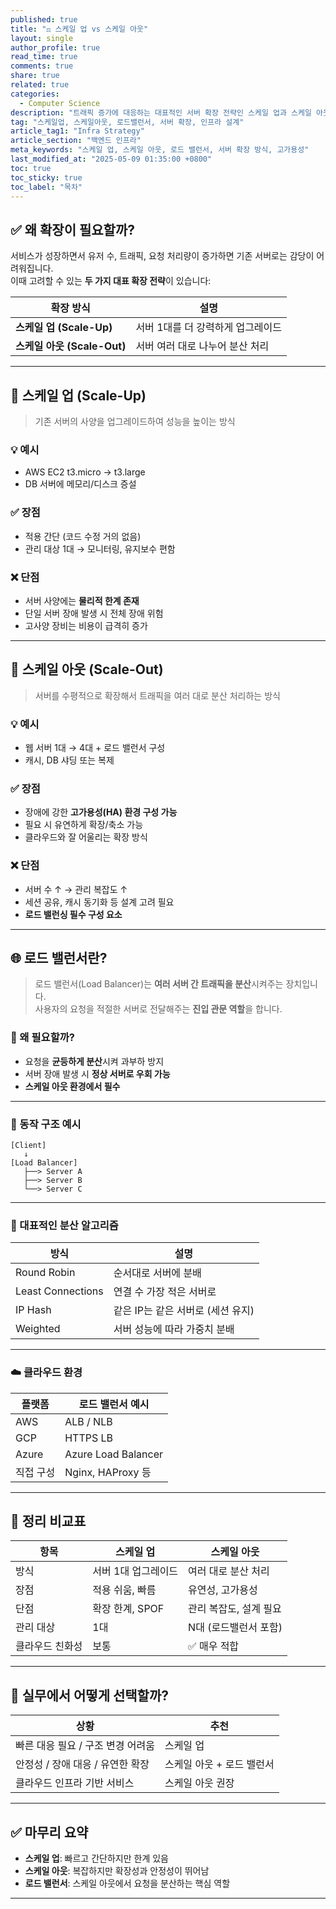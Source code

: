 ```yaml
---
published: true
title: "⚖️ 스케일 업 vs 스케일 아웃"
layout: single
author_profile: true
read_time: true
comments: true
share: true
related: true
categories:
  - Computer Science
description: "트래픽 증가에 대응하는 대표적인 서버 확장 전략인 스케일 업과 스케일 아웃을 비교하고, 스케일 아웃 시 필수 요소인 로드 밸런서까지 함께 설명합니다."
tag: "스케일업, 스케일아웃, 로드밸런서, 서버 확장, 인프라 설계"
article_tag1: "Infra Strategy"
article_section: "백엔드 인프라"
meta_keywords: "스케일 업, 스케일 아웃, 로드 밸런서, 서버 확장 방식, 고가용성"
last_modified_at: "2025-05-09 01:35:00 +0800"
toc: true
toc_sticky: true
toc_label: "목차"
---
```


## ✅ 왜 확장이 필요할까?

서비스가 성장하면서 유저 수, 트래픽, 요청 처리량이 증가하면 기존 서버로는 감당이 어려워집니다.  
이때 고려할 수 있는 **두 가지 대표 확장 전략**이 있습니다:

| 확장 방식 | 설명 |
|----------|------|
| **스케일 업 (Scale-Up)** | 서버 1대를 더 강력하게 업그레이드 |
| **스케일 아웃 (Scale-Out)** | 서버 여러 대로 나누어 분산 처리 |

---

## 🔼 스케일 업 (Scale-Up)

> 기존 서버의 사양을 업그레이드하여 성능을 높이는 방식

### 💡 예시

- AWS EC2 t3.micro → t3.large
- DB 서버에 메모리/디스크 증설

### ✅ 장점

- 적용 간단 (코드 수정 거의 없음)
- 관리 대상 1대 → 모니터링, 유지보수 편함

### ❌ 단점

- 서버 사양에는 **물리적 한계 존재**
- 단일 서버 장애 발생 시 전체 장애 위험
- 고사양 장비는 비용이 급격히 증가

---

## 🔽 스케일 아웃 (Scale-Out)

> 서버를 수평적으로 확장해서 트래픽을 여러 대로 분산 처리하는 방식

### 💡 예시

- 웹 서버 1대 → 4대 + 로드 밸런서 구성
- 캐시, DB 샤딩 또는 복제

### ✅ 장점

- 장애에 강한 **고가용성(HA) 환경 구성 가능**
- 필요 시 유연하게 확장/축소 가능
- 클라우드와 잘 어울리는 확장 방식

### ❌ 단점

- 서버 수 ↑ → 관리 복잡도 ↑
- 세션 공유, 캐시 동기화 등 설계 고려 필요
- **로드 밸런싱 필수 구성 요소**

---

## 🌐 로드 밸런서란?

> 로드 밸런서(Load Balancer)는 **여러 서버 간 트래픽을 분산**시켜주는 장치입니다.  
> 사용자의 요청을 적절한 서버로 전달해주는 **진입 관문 역할**을 합니다.

### 🎯 왜 필요할까?

- 요청을 **균등하게 분산**시켜 과부하 방지
- 서버 장애 발생 시 **정상 서버로 우회 가능**
- **스케일 아웃 환경에서 필수**

---

### 🔄 동작 구조 예시

```
[Client]
   ↓
[Load Balancer]
   ├──> Server A
   ├──> Server B
   └──> Server C
```

---

### 🔧 대표적인 분산 알고리즘

| 방식 | 설명 |
|------|------|
| Round Robin | 순서대로 서버에 분배 |
| Least Connections | 연결 수 가장 적은 서버로 |
| IP Hash | 같은 IP는 같은 서버로 (세션 유지) |
| Weighted | 서버 성능에 따라 가중치 분배 |

---

### ☁️ 클라우드 환경

| 플랫폼 | 로드 밸런서 예시 |
|--------|------------------|
| AWS    | ALB / NLB        |
| GCP    | HTTPS LB         |
| Azure  | Azure Load Balancer |
| 직접 구성 | Nginx, HAProxy 등 |

---

## 🎯 정리 비교표

| 항목 | 스케일 업 | 스케일 아웃 |
|------|-----------|-------------|
| 방식 | 서버 1대 업그레이드 | 여러 대로 분산 처리 |
| 장점 | 적용 쉬움, 빠름 | 유연성, 고가용성 |
| 단점 | 확장 한계, SPOF | 관리 복잡도, 설계 필요 |
| 관리 대상 | 1대 | N대 (로드밸런서 포함) |
| 클라우드 친화성 | 보통 | ✅ 매우 적합 |

---

## 🧠 실무에서 어떻게 선택할까?

| 상황 | 추천 |
|------|------|
| 빠른 대응 필요 / 구조 변경 어려움 | 스케일 업 |
| 안정성 / 장애 대응 / 유연한 확장 | 스케일 아웃 + 로드 밸런서 |
| 클라우드 인프라 기반 서비스 | 스케일 아웃 권장 |

---

## ✅ 마무리 요약

- **스케일 업**: 빠르고 간단하지만 한계 있음
- **스케일 아웃**: 복잡하지만 확장성과 안정성이 뛰어남
- **로드 밸런서**: 스케일 아웃에서 요청을 분산하는 핵심 역할

---
